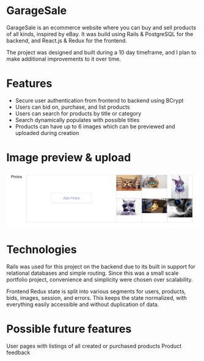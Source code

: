 # GarageSale

GarageSale is an ecommerce website where you can buy and sell products of all kinds, inspired by eBay. It was build using Rails & PostgreSQL for the backend, and React.js & Redux for the frontend. 

The project was designed and built during a 10 day timeframe, and I plan to make additional improvements to it over time.

# Features

* Secure user authentication from frontend to backend using BCrypt
* Users can bid on, purchase, and list products
* Users can search for products by title or category
* Search dynamically populates with possible titles
* Products can have up to 6 images which can be previewed and uploaded during creation

# Image preview & upload

![preview_snippet](/app/assets/images/preview_snippet.png)

# Technologies

Rails was used for this project on the backend due to its built in support for relational databases and simple routing. Since this was a small scale portfolio project, convenience and simplicity were chosen over scalability. 

Frontend Redux state is split into various segments for users, products, bids, images, session, and errors. This keeps the state normalized, with everything easily accessible and without duplication of data.

# Possible future features

User pages with listings of all created or purchased products
Product feedback